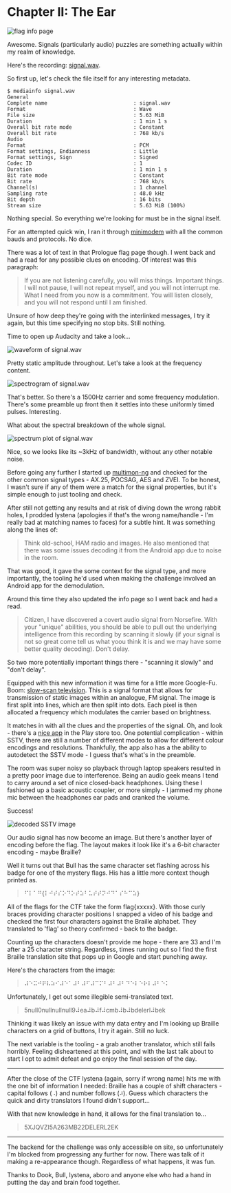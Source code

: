 # Chapter II: The Ear

![flag info page](media/the-ear.png)

Awesome. Signals (particularly audio) puzzles are something actually within my realm of knowledge.

Here's the recording: [signal.wav](media/signal.wav).

So first up, let's check the file itself for any interesting metadata.

```
$ mediainfo signal.wav
General
Complete name                            : signal.wav
Format                                   : Wave
File size                                : 5.63 MiB
Duration                                 : 1 min 1 s
Overall bit rate mode                    : Constant
Overall bit rate                         : 768 kb/s
Audio
Format                                   : PCM
Format settings, Endianness              : Little
Format settings, Sign                    : Signed
Codec ID                                 : 1
Duration                                 : 1 min 1 s
Bit rate mode                            : Constant
Bit rate                                 : 768 kb/s
Channel(s)                               : 1 channel
Sampling rate                            : 48.0 kHz
Bit depth                                : 16 bits
Stream size                              : 5.63 MiB (100%)
```

Nothing special. So everything we're looking for must be in the signal itself.

For an attempted quick win, I ran it through [minimodem](http://www.whence.com/minimodem/) with all the common bauds and protocols. No dice.

There was a lot of text in that Prologue flag page though. I went back and had a read for any possible clues on encoding. Of interest was this paragraph:

> If you are not listening carefully, you will miss things. Important things. I will not pause, I will not repeat myself, and you will not interrupt me. What I need from you now is a commitment. You will listen closely, and you will not respond until I am finished.

Unsure of how deep they're going with the interlinked messages, I try it again, but this time specifying no stop bits. Still nothing.

Time to open up Audacity and take a look...

![waveform of signal.wav](media/waveform.png)

Pretty static amplitude throughout. Let's take a look at the frequency content.

![spectrogram of signal.wav](media/spectrogram.png)

That's better. So there's a 1500Hz carrier and some frequency modulation. There's some preamble up front then it settles into these uniformly timed pulses. Interesting.

What about the spectral breakdown of the whole signal.

![spectrum plot of signal.wav](media/spectrum-plot.png)

Nice, so we looks like its ~3kHz of bandwidth, without any other notable noise.

Before going any further I started up [multimon-ng](https://tools.kali.org/wireless-attacks/multimon-ng) and checked for the other common signal types - AX.25, POCSAG, AES and ZVEI. To be honest, I wasn't sure if any of them were a match for the signal properties, but it's simple enough to just tooling and check.

After still not getting any results and at risk of diving down the wrong rabbit holes, I prodded lystena (apologies if that's the wrong name/handle - I'm really bad at matching names to faces) for a subtle hint. It was something along the lines of:

> Think old-school, HAM radio and images. He also mentioned that there was some issues decoding it from the Android app due to noise in the room.

That was good, it gave the some context for the signal type, and more importantly, the tooling he'd used when making the challenge involved an Android app for the demodulation.

Around this time they also updated the info page so I went back and had a read.

> Citizen, I have discovered a covert audio signal from Norsefire. With your "unique" abilities, you should be able to pull out the underlying intelligence from this recording by scanning it slowly (if your signal is not so great come tell us what yoou think it is and we may have some better quality decoding).
Don't delay.

So two more potentially important things there - "scanning it slowly" and "don't delay".

Equipped with this new information it was time for a little more Google-Fu. Boom: [slow-scan television](https://www.sigidwiki.com/wiki/SSTV). This is a signal format that allows for transmission of static images within an analogue, FM signal. The image is first split into lines, which are then split into dots. Each pixel is then allocated a frequency which modulates the carrier based on brightness.

It matches in with all the clues and the properties of the signal. Oh, and look - there's a [nice app](https://play.google.com/store/apps/details?id=xdsopl.robot36&hl=en) in the Play store too. One potential complication - within SSTV, there are still a number of different modes to allow for different colour encodings and resolutions. Thankfully, the app also has a the ability to autodetect the SSTV mode - I guess that's what's in the preamble.

The room was super noisy so playback through laptop speakers resulted in a pretty poor image due to interference. Being an audio geek means I tend to carry around a set of nice closed-back headphones. Using these I fashioned up a basic acoustic coupler, or more simply - I jammed my phone mic between the headphones ear pads and cranked the volume.

Success!

![decoded SSTV image](media/sstv.jpg)

Our audio signal has now become an image. But there's another layer of encoding before the flag. The layout makes it look like it's a 6-bit character encoding - maybe Braille?

Well it turns out that Bull has the same character set flashing across his badge for one of the mystery flags. His has a little more context though printed as.

> ⠋⠇⠁⠛{⠇⠚⠞⠎⠕⠙⠕⠞⠵⠃⠥⠞⠞⠝⠚⠙⠁⠎⠓⠉⠵}

All of the flags for the CTF take the form flag{xxxxx}. With those curly braces providing character positions I snapped a video of his badge and checked the first four characters against the Braille alphabet. They translated to 'flag' so theory confirmed - back to the badge.

Counting up the characters doesn't provide me hope - there are 33 and I'm after a 25 character string. Regardless, times running out so I find the first Braille translation site that pops up in Google and start punching away.

Here's the characters from the image:

> ⠼⠑⠭⠚⠟⠧⠵⠊⠼⠑⠁⠼⠃⠼⠋⠼⠉⠍⠃⠼⠃⠼⠃⠙⠑⠇⠑⠗⠇⠼⠃⠑⠅

Unfortunately, I get out some illegible semi-translated text.

> 5null0nullnullnull9⠼ea⠼b⠼f⠼cmb⠼b⠼bdelerl⠼bek

Thinking it was likely an issue with my data entry and I'm looking up Braille characters on a grid of buttons, I try it again. Still no luck.

The next variable is the tooling - a grab another translator, which still fails horribly. Feeling disheartened at this point, and with the last talk about to start I opt to admit defeat and go enjoy the final session of the day.

---

After the close of the CTF lystena (again, sorry if wrong name) hits me with the one bit of information I needed: Braille has a couple of shift characters - capital follows (`⠠`) and number follows (`⠼`). Guess which characters the quick and dirty translators I found didn't support...

With that new knowledge in hand, it allows for the final translation to...

> 5XJQVZI5A263MB22DELERL2EK

---

The backend for the challenge was only accessible on site, so unfortunately I'm blocked from progressing any further for now. There was talk of it making a re-appearance though. Regardless of what happens, it was fun.

Thanks to Dook, Bull, lystena, aboro and anyone else who had a hand in putting the day and brain food together.
